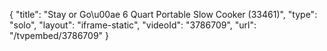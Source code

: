{
    "title": "Stay or Go\u00ae 6 Quart Portable Slow Cooker (33461)",
    "type": "solo",
    "layout": "iframe-static",
    "videoId": "3786709",
    "url": "\/tvpembed\/3786709"
}